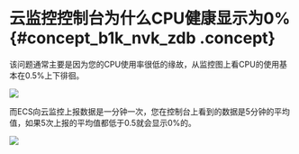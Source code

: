 # 云监控控制台为什么CPU健康显示为0% {#concept_b1k_nvk_zdb .concept}

该问题通常主要是因为您的CPU使用率很低的缘故，从监控图上看CPU的使用基本在0.5%上下徘徊。

![](http://static-aliyun-doc.oss-cn-hangzhou.aliyuncs.com/assets/img/6269/15507175624963_zh-CN.jpg)

而ECS向云监控上报数据是一分钟一次，您在控制台上看到的数据是5分钟的平均值，如果5次上报的平均值都低于0.5就会显示0%的。

![](http://static-aliyun-doc.oss-cn-hangzhou.aliyuncs.com/assets/img/6269/15507175624964_zh-CN.jpg)

